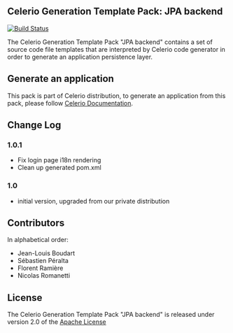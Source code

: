 ## Celerio Generation Template Pack: JPA backend

[![Build Status](https://travis-ci.org/jaxio/pack-backend-jpa.svg?branch=master)](https://travis-ci.org/jaxio/pack-backend-jpa)

The Celerio Generation Template Pack "JPA backend" contains a set of source code file templates that
are interpreted by Celerio code generator in order to generate an application persistence layer.

## Generate an application

This pack is part of Celerio distribution, to generate an application from this pack,
please follow [Celerio Documentation](http://www.jaxio.com/documentation/celerio).

## Change Log

### 1.0.1

* Fix login page i18n rendering
* Clean up generated pom.xml

### 1.0

* initial version, upgraded from our private distribution

## Contributors

In alphabetical order:

* Jean-Louis Boudart
* Sébastien Péralta
* Florent Ramière
* Nicolas Romanetti

## License

The Celerio Generation Template Pack "JPA backend" is released under version 2.0
of the [Apache License](http://www.apache.org/licenses/LICENSE-2.0)
